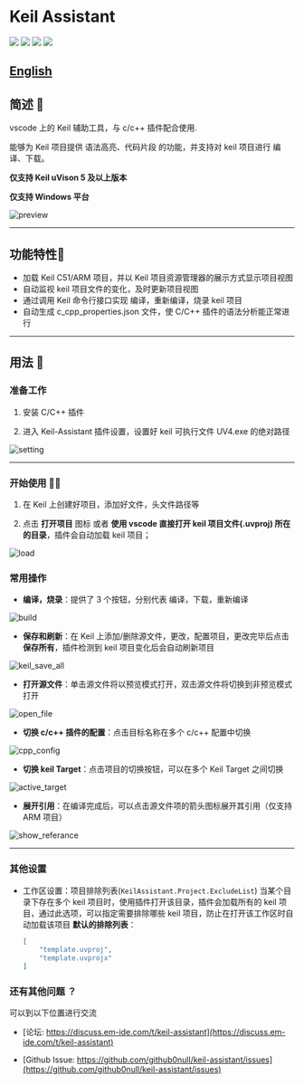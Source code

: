 # Keil Assistant

[![](https://vsmarketplacebadge.apphb.com/version/CL.keil-assistant.svg)](https://marketplace.visualstudio.com/items?itemName=CL.keil-assistant)      [![](https://vsmarketplacebadge.apphb.com/installs/CL.keil-assistant.svg)](https://marketplace.visualstudio.com/items?itemName=CL.keil-assistant)     [![](https://vsmarketplacebadge.apphb.com/downloads/CL.keil-assistant.svg)](https://marketplace.visualstudio.com/items?itemName=CL.keil-assistant)     [![](https://vsmarketplacebadge.apphb.com/rating/CL.keil-assistant.svg)](https://marketplace.visualstudio.com/items?itemName=CL.keil-assistant)

## [English](https://github.com/github0null/keil-assistant/blob/master/./README_EN.md)

## 简述 📑

vscode 上的 Keil 辅助工具，与 c/c++ 插件配合使用.

能够为 Keil 项目提供 语法高亮、代码片段 的功能，并支持对 keil 项目进行 编译、下载。

**仅支持 Keil uVison 5 及以上版本**  

**仅支持 Windows 平台**

![preview](https://github.com/github0null/keil-assistant/raw/master/./res/preview/preview.png)

***

## 功能特性🎉

- 加载 Keil C51/ARM 项目，并以 Keil 项目资源管理器的展示方式显示项目视图
- 自动监视 keil 项目文件的变化，及时更新项目视图
- 通过调用 Keil 命令行接口实现 编译，重新编译，烧录 keil 项目
- 自动生成 c_cpp_properties.json 文件，使 C/C++ 插件的语法分析能正常进行

***

## 用法 📖

### 准备工作

1. 安装 C/C++ 插件
>
2. 进入 Keil-Assistant 插件设置，设置好 keil 可执行文件 UV4.exe 的绝对路径
 
 ![setting](https://github.com/github0null/keil-assistant/raw/master/./res/preview/setting.png)

***

### 开始使用 🏃‍♀️

1. 在 Keil 上创建好项目，添加好文件，头文件路径等
> 
2. 点击 **打开项目** 图标 或者 **使用 vscode 直接打开 keil 项目文件(.uvproj) 所在的目录**，插件会自动加载 keil 项目；
 
 ![load](https://github.com/github0null/keil-assistant/raw/master/./res/preview/load.png)

### 常用操作

- **编译，烧录**：提供了 3 个按钮，分别代表 编译，下载，重新编译
 
 ![build](https://github.com/github0null/keil-assistant/raw/master/./res/preview/build.png)

>

- **保存和刷新**：在 Keil 上添加/删除源文件，更改，配置项目，更改完毕后点击 **保存所有**，插件检测到 keil 项目变化后会自动刷新项目
 
 ![keil_save_all](https://github.com/github0null/keil-assistant/raw/master/./res/preview/keil_save_all.png)

>

- **打开源文件**：单击源文件将以预览模式打开，双击源文件将切换到非预览模式打开
 
 ![open_file](https://github.com/github0null/keil-assistant/raw/master/./res/preview/open_file.png)

>

- **切换 c/c++ 插件的配置**：点击目标名称在多个 c/c++ 配置中切换
 
 ![cpp_config](https://github.com/github0null/keil-assistant/raw/master/./res/preview/cpp_config.png)

>

- **切换 keil Target**：点击项目的切换按钮，可以在多个 Keil Target 之间切换
 
 ![active_target](https://github.com/github0null/keil-assistant/raw/master/./res/preview/active_target.png)

>

- **展开引用**：在编译完成后，可以点击源文件项的箭头图标展开其引用（仅支持 ARM 项目）
 
 ![show_referance](https://github.com/github0null/keil-assistant/raw/master/./res/preview/ref_show.png)

***

### 其他设置

- 工作区设置：项目排除列表(`KeilAssistant.Project.ExcludeList`)
 当某个目录下存在多个 keil 项目时，使用插件打开该目录，插件会加载所有的 keil 项目，通过此选项，可以指定需要排除哪些 keil 项目，防止在打开该工作区时自动加载该项目
 **默认的排除列表**：
  ```json
  [
      "template.uvproj",
      "template.uvprojx"
  ]
  ```

### 还有其他问题 ？

可以到以下位置进行交流

- [论坛: https://discuss.em-ide.com/t/keil-assistant](https://discuss.em-ide.com/t/keil-assistant)

- [Github Issue: https://github.com/github0null/keil-assistant/issues](https://github.com/github0null/keil-assistant/issues)